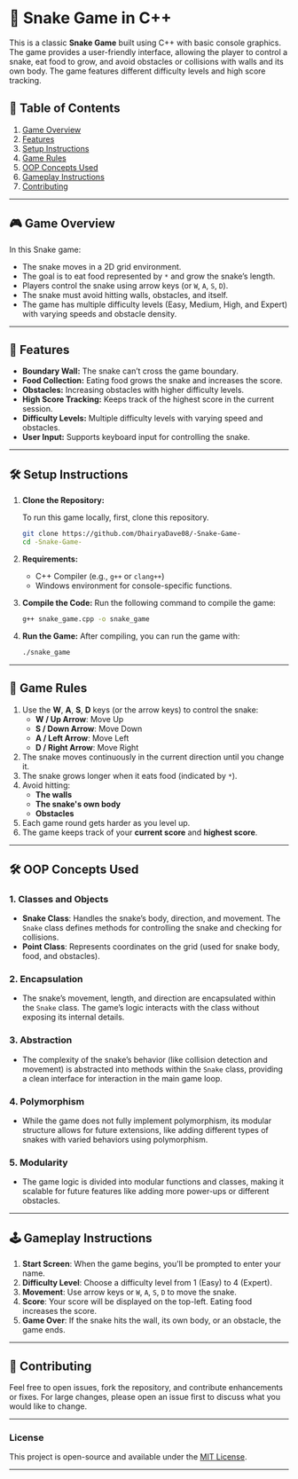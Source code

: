 

# 🐍 Snake Game in C++

This is a classic **Snake Game** built using C++ with basic console graphics. The game provides a user-friendly interface, allowing the player to control a snake, eat food to grow, and avoid obstacles or collisions with walls and its own body. The game features different difficulty levels and high score tracking.

## 📝 Table of Contents

1. [Game Overview](#game-overview)
2. [Features](#features)
3. [Setup Instructions](#setup-instructions)
4. [Game Rules](#game-rules)
5. [OOP Concepts Used](#oop-concepts-used)
6. [Gameplay Instructions](#gameplay-instructions)
7. [Contributing](#contributing)

---

## 🎮 Game Overview

In this Snake game:
- The snake moves in a 2D grid environment.
- The goal is to eat food represented by `*` and grow the snake’s length.
- Players control the snake using arrow keys (or `W`, `A`, `S`, `D`).
- The snake must avoid hitting walls, obstacles, and itself.
- The game has multiple difficulty levels (Easy, Medium, High, and Expert) with varying speeds and obstacle density.

---

## 🌟 Features

- **Boundary Wall:** The snake can’t cross the game boundary.
- **Food Collection:** Eating food grows the snake and increases the score.
- **Obstacles:** Increasing obstacles with higher difficulty levels.
- **High Score Tracking:** Keeps track of the highest score in the current session.
- **Difficulty Levels:** Multiple difficulty levels with varying speed and obstacles.
- **User Input:** Supports keyboard input for controlling the snake.

---

## 🛠️ Setup Instructions

1. **Clone the Repository:**

   To run this game locally, first, clone this repository.

   ```bash
   git clone https://github.com/DhairyaDave08/-Snake-Game-
   cd -Snake-Game-
   ```

2. **Requirements:**
   - C++ Compiler (e.g., `g++` or `clang++`)
   - Windows environment for console-specific functions.

3. **Compile the Code:**
   Run the following command to compile the game:

   ```bash
   g++ snake_game.cpp -o snake_game
   ```

4. **Run the Game:**
   After compiling, you can run the game with:

   ```bash
   ./snake_game
   ```

---

## 📜 Game Rules

1. Use the **W**, **A**, **S**, **D** keys (or the arrow keys) to control the snake:
   - **W / Up Arrow**: Move Up
   - **S / Down Arrow**: Move Down
   - **A / Left Arrow**: Move Left
   - **D / Right Arrow**: Move Right
2. The snake moves continuously in the current direction until you change it.
3. The snake grows longer when it eats food (indicated by `*`).
4. Avoid hitting:
   - **The walls**
   - **The snake's own body**
   - **Obstacles**
5. Each game round gets harder as you level up.
6. The game keeps track of your **current score** and **highest score**.

---

## 🛠️ OOP Concepts Used

### **1. Classes and Objects**
   - **Snake Class**: Handles the snake’s body, direction, and movement. The `Snake` class defines methods for controlling the snake and checking for collisions.
   - **Point Class**: Represents coordinates on the grid (used for snake body, food, and obstacles).

### **2. Encapsulation**
   - The snake’s movement, length, and direction are encapsulated within the `Snake` class. The game’s logic interacts with the class without exposing its internal details.

### **3. Abstraction**
   - The complexity of the snake’s behavior (like collision detection and movement) is abstracted into methods within the `Snake` class, providing a clean interface for interaction in the main game loop.

### **4. Polymorphism**
   - While the game does not fully implement polymorphism, its modular structure allows for future extensions, like adding different types of snakes with varied behaviors using polymorphism.

### **5. Modularity**
   - The game logic is divided into modular functions and classes, making it scalable for future features like adding more power-ups or different obstacles.

---

## 🕹️ Gameplay Instructions

1. **Start Screen**: When the game begins, you'll be prompted to enter your name.
2. **Difficulty Level**: Choose a difficulty level from 1 (Easy) to 4 (Expert).
3. **Movement**: Use arrow keys or `W`, `A`, `S`, `D` to move the snake.
4. **Score**: Your score will be displayed on the top-left. Eating food increases the score.
5. **Game Over**: If the snake hits the wall, its own body, or an obstacle, the game ends.

---

## 🤝 Contributing

Feel free to open issues, fork the repository, and contribute enhancements or fixes. For large changes, please open an issue first to discuss what you would like to change.

---

### License

This project is open-source and available under the [MIT License](LICENSE).

---
